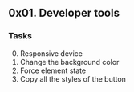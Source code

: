## 0x01. Developer tools
### Tasks 
0. Responsive device
1. Change the background color
2. Force element state
3. Copy all the styles of the button

